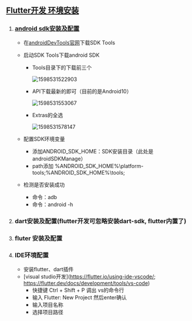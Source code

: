 ## [Flutter开发 环境安装](https://www.jianshu.com/p/c3ec3cdc77b3)

1. ### [android sdk安装及配置](https://www.cnblogs.com/huckleberry/p/12323901.html)

   + 在[androidDevTools官网](https://www.androiddevtools.cn/)下载SDK Tools 

   + 启动SDK Tools下载android SDK

     - Tools目录下的下载前三个

       ![1598531522903](C:\Users\Administrator\AppData\Roaming\Typora\typora-user-images\1598531522903.png)

     - API下载最新的即可（目前的是Android10）

       ![1598531553067](C:\Users\Administrator\AppData\Roaming\Typora\typora-user-images\1598531553067.png)

     - Extras的全选

       ![1598531578147](C:\Users\Administrator\AppData\Roaming\Typora\typora-user-images\1598531578147.png)

   + 配置SDK环境变量

     - 添加ANDROID_SDK_HOME：SDK安装目录（此处是androidSDKManage）
     - path添加 %ANDROID_SDK_HOME%\platform-tools;%ANDROID_SDK_HOME%\tools; 

   + 检测是否安装成功

     - 命令：adb
     - 命令：android -h

2. ### dart安装及配置(flutter开发可忽略安装dart-sdk, flutter内置了)

3. ### fluter 安装及配置

4. ### IDE环境配置

   + 安装flutter、dart插件
   + [visual studio开发](https://flutter.io/using-ide-vscode/; https://flutter.dev/docs/development/tools/vs-code)
     - 快捷键 Ctrl + Shift + P 调出 vs的命令行
     - 输入 Flutter: New Project 然后enter确认
     - 输入项目名称
     - 选择项目路径

